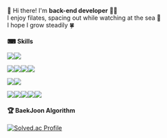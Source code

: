 👋 Hi there! I'm **back-end developer** 👩‍💻
<br>
I enjoy filates, spacing out while watching at the sea 🌊
<br>
I hope I grow steadily 🍀

#### ⌨ Skills

<img src="https://img.shields.io/badge/Python-3776AB?style=flat-square&logo=Python&logoColor=white"><img src="https://img.shields.io/badge/JavaScript-F7DF1E?style=flat-square&logo=JavaScript&logoColor=white">

<img src="https://img.shields.io/badge/PyTorch-EE4C2C?style=flat-square&logo=PyTorch&logoColor=white"><img src="https://img.shields.io/badge/TensorFlow-FF6F00?style=flat-square&logo=TensorFlow&logoColor=white"><img src="https://img.shields.io/badge/Keras-D00000?style=flat-square&logo=Keras&logoColor=white"><img src="https://img.shields.io/badge/ScikitLearn-F7931E?style=flat-square&logo=scikit-learn&logoColor=white">

<img src="https://img.shields.io/badge/MySQL-4479A1?style=flat-square&logo=MySQL&logoColor=white"><img src="https://img.shields.io/badge/Oracle-F80000?style=flat-square&logo=Oracle&logoColor=white">

<img src="https://img.shields.io/badge/RaspberryPi-A22846?style=flat-square&logo=RaspberryPi&logoColor=white"><img src="https://img.shields.io/badge/OpenCV-5C3EE8?style=flat-square&logo=OpenCV&logoColor=white"><img src="https://img.shields.io/badge/Docker-2496ED?style=flat-square&logo=Docker&logoColor=white"><img src="https://img.shields.io/badge/Pandas-150458?style=flat-square&logo=pandas&logoColor=white"><img src="https://img.shields.io/badge/Django-092E20?style=flat-square&logo=Django&logoColor=white">

#### 🏆 BaekJoon Algorithm
[![Solved.ac Profile](http://mazassumnida.wtf/api/v2/generate_badge?boj=yeonu66)](https://solved.ac/yeonu66/)
